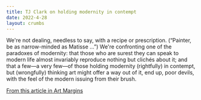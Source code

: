 ```yaml
---
title: TJ Clark on holding modernity in contempt
date: 2022-4-28
layout: crumbs
---
```


We're not dealing, needless to say, with a recipe or prescription. (“Painter, be as narrow-minded as Matisse …”) We're confronting one of the paradoxes of modernity: that those who are surest they can speak to modern life almost invariably reproduce nothing but clichés about it; and that a few—a very few—of those holding modernity (rightfully) in contempt, but (wrongfully) thinking art might offer a way out of it, end up, poor devils, with the feel of the modern issuing from their brush.

[From this article in Art Margins](https://direct.mit.edu/artm/article/10/3/159/109490/Art-and-Scholarship-in-Moments-of-Historical)